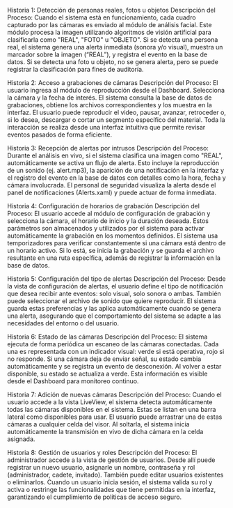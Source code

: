 Historia 1: Detección de personas reales, fotos u objetos
Descripción del Proceso:
Cuando el sistema está en funcionamiento, cada cuadro capturado por las cámaras es enviado al módulo de análisis facial. Este módulo procesa la imagen utilizando algoritmos de visión artificial para clasificarla como "REAL", "FOTO" u "OBJETO".
Si se detecta una persona real, el sistema genera una alerta inmediata (sonora y/o visual), muestra un marcador sobre la imagen (“REAL”), y registra el evento en la base de datos. Si se detecta una foto u objeto, no se genera alerta, pero se puede registrar la clasificación para fines de auditoría.

Historia 2: Acceso a grabaciones de cámaras
Descripción del Proceso:
El usuario ingresa al módulo de reproducción desde el Dashboard. Selecciona la cámara y la fecha de interés. El sistema consulta la base de datos de grabaciones, obtiene los archivos correspondientes y los muestra en la interfaz.
El usuario puede reproducir el video, pausar, avanzar, retroceder o, si lo desea, descargar o cortar un segmento específico del material. Toda la interacción se realiza desde una interfaz intuitiva que permite revisar eventos pasados de forma eficiente.

Historia 3: Recepción de alertas por intrusos
Descripción del Proceso:
Durante el análisis en vivo, si el sistema clasifica una imagen como "REAL", automáticamente se activa un flujo de alerta. Esto incluye la reproducción de un sonido (ej. alert.mp3), la aparición de una notificación en la interfaz y el registro del evento en la base de datos con detalles como la hora, fecha y cámara involucrada.
El personal de seguridad visualiza la alerta desde el panel de notificaciones (Alerts.xaml) y puede actuar de forma inmediata.

Historia 4: Configuración de horarios de grabación
Descripción del Proceso:
El usuario accede al módulo de configuración de grabación y selecciona la cámara, el horario de inicio y la duración deseada. Estos parámetros son almacenados y utilizados por el sistema para activar automáticamente la grabación en los momentos definidos.
El sistema usa temporizadores para verificar constantemente si una cámara está dentro de un horario activo. Si lo está, se inicia la grabación y se guarda el archivo resultante en una ruta específica, además de registrar la información en la base de datos.

Historia 5: Configuración del tipo de alertas
Descripción del Proceso:
Desde la vista de configuración de alertas, el usuario define el tipo de notificación que desea recibir ante eventos: solo visual, solo sonora o ambas. También puede seleccionar el archivo de sonido que quiere reproducir.
El sistema guarda estas preferencias y las aplica automáticamente cuando se genera una alerta, asegurando que el comportamiento del sistema se adapte a las necesidades del entorno o del usuario.

Historia 6: Estado de las cámaras
Descripción del Proceso:
El sistema ejecuta de forma periódica un escaneo de las cámaras conectadas. Cada una es representada con un indicador visual: verde si está operativa, rojo si no responde.
Si una cámara deja de enviar señal, su estado cambia automáticamente y se registra un evento de desconexión. Al volver a estar disponible, su estado se actualiza a verde. Esta información es visible desde el Dashboard para monitoreo continuo.

Historia 7: Adición de nuevas cámaras
Descripción del Proceso:
Cuando el usuario accede a la vista LiveView, el sistema detecta automáticamente todas las cámaras disponibles en el sistema. Estas se listan en una barra lateral como disponibles para usar.
El usuario puede arrastrar una de estas cámaras a cualquier celda del visor. Al soltarla, el sistema inicia automáticamente la transmisión en vivo de dicha cámara en la celda asignada.

Historia 8: Gestión de usuarios y roles
Descripción del Proceso:
El administrador accede a la vista de gestión de usuarios. Desde allí puede registrar un nuevo usuario, asignarle un nombre, contraseña y rol (administrador, cadete, invitado).
También puede editar usuarios existentes o eliminarlos. Cuando un usuario inicia sesión, el sistema valida su rol y activa o restringe las funcionalidades que tiene permitidas en la interfaz, garantizando el cumplimiento de políticas de acceso seguro.
